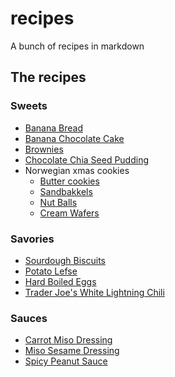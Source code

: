 # recipes

A bunch of recipes in markdown

## The recipes

### Sweets

- [Banana Bread](md/banana_bread.md)
- [Banana Chocolate Cake](md/banana_chocolate_cake.md)
- [Brownies](md/brownies.md)
- [Chocolate Chia Seed Pudding](md/chocolate_chia_seed_pudding.md)
- Norwegian xmas cookies
  - [Butter cookies](md/butter_cookies.md)
  - [Sandbakkels](md/sandbakkels.md)
  - [Nut Balls](md/nut_balls.md)
  - [Cream Wafers](md/cream_wafers.md)

### Savories

- [Sourdough Biscuits](md/sourdough_biscuits.md)
- [Potato Lefse](md/potato_lefse.md)
- [Hard Boiled Eggs](md/hard_boiled_eggs.md)
- [Trader Joe's White Lightning Chili](md/white_lightning_chili.md)

### Sauces

- [Carrot Miso Dressing](md/carrot_miso_dressing.md)
- [Miso Sesame Dressing](md/miso_sesame_dressing.md)
- [Spicy Peanut Sauce](md/spicy_peanut_sauce.md)
